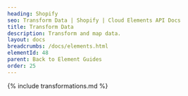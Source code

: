 ```yaml
---
heading: Shopify
seo: Transform Data | Shopify | Cloud Elements API Docs
title: Transform Data
description: Transform and map data.
layout: docs
breadcrumbs: /docs/elements.html
elementId: 48
parent: Back to Element Guides
order: 25
---
```


{% include transformations.md %}
